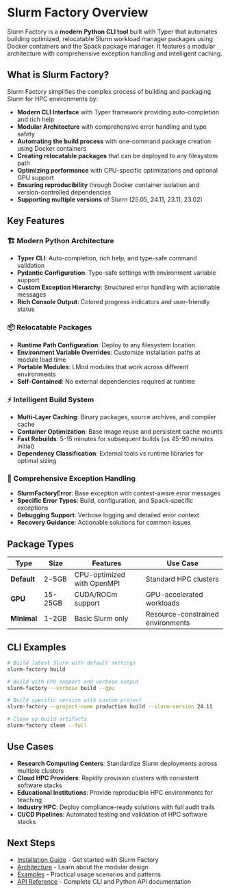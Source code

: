 
# Slurm Factory Overview

Slurm Factory is a **modern Python CLI tool** built with Typer that automates building optimized, relocatable Slurm workload manager packages using Docker containers and the Spack package manager. It features a modular architecture with comprehensive exception handling and intelligent caching.

## What is Slurm Factory?

Slurm Factory simplifies the complex process of building and packaging Slurm for HPC environments by:

- **Modern CLI Interface** with Typer framework providing auto-completion and rich help
- **Modular Architecture** with comprehensive error handling and type safety
- **Automating the build process** with one-command package creation using Docker containers
- **Creating relocatable packages** that can be deployed to any filesystem path
- **Optimizing performance** with CPU-specific optimizations and optional GPU support
- **Ensuring reproducibility** through Docker container isolation and version-controlled dependencies
- **Supporting multiple versions** of Slurm (25.05, 24.11, 23.11, 23.02)

## Key Features

### 🏗️ **Modern Python Architecture**
- **Typer CLI**: Auto-completion, rich help, and type-safe command validation
- **Pydantic Configuration**: Type-safe settings with environment variable support
- **Custom Exception Hierarchy**: Structured error handling with actionable messages
- **Rich Console Output**: Colored progress indicators and user-friendly status

### 📦 **Relocatable Packages**
- **Runtime Path Configuration**: Deploy to any filesystem location
- **Environment Variable Overrides**: Customize installation paths at module load time
- **Portable Modules**: LMod modules that work across different environments
- **Self-Contained**: No external dependencies required at runtime

### ⚡ **Intelligent Build System**
- **Multi-Layer Caching**: Binary packages, source archives, and compiler cache
- **Container Optimization**: Base image reuse and persistent cache mounts
- **Fast Rebuilds**: 5-15 minutes for subsequent builds (vs 45-90 minutes initial)
- **Dependency Classification**: External tools vs runtime libraries for optimal sizing

### 🔧 **Comprehensive Exception Handling**

- **SlurmFactoryError**: Base exception with context-aware error messages
- **Specific Error Types**: Build, configuration, and Spack-specific exceptions
- **Debugging Support**: Verbose logging and detailed error context
- **Recovery Guidance**: Actionable solutions for common issues

## Package Types

| Type | Size | Features | Use Case |
|------|------|----------|----------|
| **Default** | 2-5GB | CPU-optimized with OpenMPI | Standard HPC clusters |
| **GPU** | 15-25GB | CUDA/ROCm support | GPU-accelerated workloads |
| **Minimal** | 1-2GB | Basic Slurm only | Resource-constrained environments |

## CLI Examples

```bash
# Build latest Slurm with default settings
slurm-factory build

# Build with GPU support and verbose output
slurm-factory --verbose build --gpu

# Build specific version with custom project
slurm-factory --project-name production build --slurm-version 24.11

# Clean up build artifacts
slurm-factory clean --full
```

## Use Cases

- **Research Computing Centers**: Standardize Slurm deployments across multiple clusters
- **Cloud HPC Providers**: Rapidly provision clusters with consistent software stacks  
- **Educational Institutions**: Provide reproducible HPC environments for teaching
- **Industry HPC**: Deploy compliance-ready solutions with full audit trails
- **CI/CD Pipelines**: Automated testing and validation of HPC software stacks

## Next Steps

- [Installation Guide](/slurm-factory/installation/) - Get started with Slurm Factory
- [Architecture](/slurm-factory/architecture/) - Learn about the modular design
- [Examples](/slurm-factory/examples/) - Practical usage scenarios and patterns
- [API Reference](/slurm-factory/api-reference/) - Complete CLI and Python API documentation
